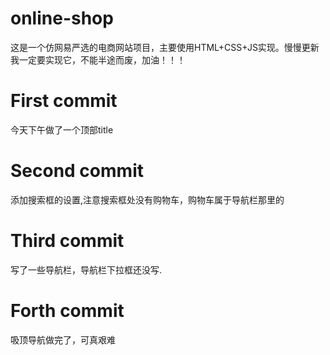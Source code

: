 # online-shop
这是一个仿网易严选的电商网站项目，主要使用HTML+CSS+JS实现。慢慢更新
我一定要实现它，不能半途而废，加油！！！

# First commit
今天下午做了一个顶部title

# Second commit
添加搜索框的设置,注意搜索框处没有购物车，购物车属于导航栏那里的

# Third commit
写了一些导航栏，导航栏下拉框还没写.

# Forth commit
吸顶导航做完了，可真艰难
